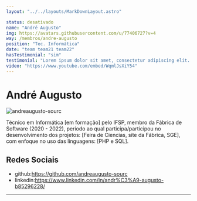 ```yaml
---
layout: "../../layouts/MarkDownLayout.astro"

status: desativado
name: "André Augusto"
img: https://avatars.githubusercontent.com/u/77406727?v=4
way: /membros/andre-augusto
position: "Tec. Informática"
date: "team team21 team22"
hasTestimonial: "sim"
testimonial: "Lorem ipsum dolor sit amet, consectetur adipiscing elit. Mauris luctus vehicula dui, egestas. Nullam mattis purus eu est sagittis laoreet. Sed tincidunt neque quis ligula feugiat tincidunt."
video: "https://www.youtube.com/embed/WqmlJsXiY54"
---
```


# André Augusto

 ![andreaugusto-sourc](https://avatars.githubusercontent.com/u/77406727?v=4)

Técnico em Informática [em formação] pelo IFSP, membro da Fábrica de Software (2020 - 2022), período ao qual participa/participou no desenvolvimento dos projetos: [Feira de Ciencias, site da Fábrica, SGE], com enfoque no uso das linguagens: [PHP e SQL].

## Redes Sociais
- github:https://github.com/andreaugusto-sourc
- linkedin:https://www.linkedin.com/in/andr%C3%A9-augusto-b85296228/
***

<!-- ## Perfil

## Evolução

## Atividades -->